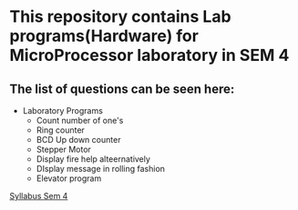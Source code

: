# This repository contains Lab programs(Hardware) for MicroProcessor laboratory in SEM 4
## The list of questions can be seen here:

* Laboratory Programs
    * Count number of one's
    * Ring counter
    * BCD Up down counter
    * Stepper Motor
    * Display fire help alteernatively
    * DIsplay message in rolling fashion
    * Elevator program



[Syllabus Sem 4](https://drive.google.com/file/d/13kJKvtEgX8IZ0kP1sUTiYkwChwgNId7N/view?usp=sharing)